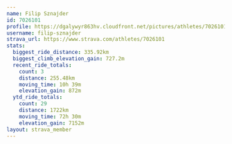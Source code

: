 ```yaml
---
name: Filip Sznajder
id: 7026101
profile: https://dgalywyr863hv.cloudfront.net/pictures/athletes/7026101/2123836/19/large.jpg
username: filip-sznajder
strava_url: https://www.strava.com/athletes/7026101
stats:
  biggest_ride_distance: 335.92km
  biggest_climb_elevation_gain: 727.2m
  recent_ride_totals:
    count: 3
    distance: 255.48km
    moving_time: 10h 39m
    elevation_gain: 872m
  ytd_ride_totals:
    count: 29
    distance: 1722km
    moving_time: 72h 30m
    elevation_gain: 7152m
layout: strava_member
--- 
```

